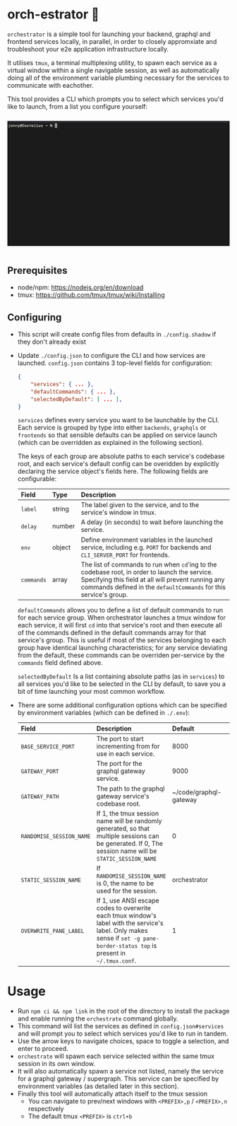 # orch-estrator 🍊

`orchestrator` is a simple tool for launching your backend, graphql and frontend services locally, in parallel, in order to closely appromxiate and troubleshoot your e2e application infrastructure locally.

It utilises `tmux`, a terminal multiplexing utility, to spawn each service as a virtual window within a single navigable session, as well as automatically doing all of the environment variable plumbing necessary for the services to communicate with eachother.

This tool provides a CLI which prompts you to select which services you'd like to launch, from a list you configure yourself:

<div style="text-align: center; padding: 10px 0;">
    <img src='data/demo.webp' width='600'>
</div>

## Prerequisites
- node/npm: https://nodejs.org/en/download
- tmux: https://github.com/tmux/tmux/wiki/Installing

## Configuring
- This script will create config files from defaults in `./config.shadow` if they don't already exist
- Update `./config.json` to configure the CLI and how services are launched. `config.json` contains 3 top-level fields for configuration:
    ```json
    {
        "services": { ... },
        "defaultCommands": { ... },
        "selectedByDefault": [ ... ],
    }
    ```
    
    `services` defines every service you want to be launchable by the CLI. Each service is grouped by type into either `backends`, `graphqls` or `frontends` so that sensible defaults can be applied on service launch (which can be overridden as explained in the following section).
    
    The keys of each group are absolute paths to each service's codebase root, and each service's default config can be overidden by explicitly declaring the service object's fields here. The following fields are configurable:

    | Field | Type | Description |
    |-------|------|-------------|
    | `label` | string | The label given to the service, and to the service's window in tmux. |
    | `delay` | number | A delay (in seconds) to wait before launching the service. |
    | `env` | object | Define environment variables in the launched service, including e.g. `PORT` for backends and `CLI_SERVER_PORT` for frontends. |
    | `commands` | array | The list of commands to run when `cd`'ing to the codebase root, in order to launch the service. Specifying this field at all will prevent running any commands defined in the `defaultCommands` for this service's group. |

    `defaultCommands` allows you to define a list of default commands to run for each service group. When orchestrator launches a tmux window for each service, it will first `cd` into that service's root and then execute all of the commands defined in the default commands array for that service's group. This is useful if most of the services belonging to each group have identical launching characteristics; for any service deviating from the default, these commands can be overriden per-service by the `commands` field defined above.

    `selectedByDefault` Is a list containing absolute paths (as in `services`) to all services you'd like to be selected in the CLI by default, to save you a bit of time launching your most common workflow.

- There are some additional configuration options which can be specified by environment variables (which can be defined in `./.env`):

    | Field | Description | Default |  |
    |---|---|---|---|
    | `BASE_SERVICE_PORT` | The port to start incrementing from for use in each service. | 8000 |  |
    | `GATEWAY_PORT` | The port for the graphql gateway service. | 9000 |  |
    | `GATEWAY_PATH` | The path to the graphql gateway service's codebase root. | ~/code/graphql-gateway |  |
    | `RANDOMISE_SESSION_NAME` | If 1, the tmux session name will be randomly generated, so that multiple sessions can be generated. If 0, The session name will be `STATIC_SESSION_NAME` | 0 |  |
    | `STATIC_SESSION_NAME` | If `RANDOMISE_SESSION_NAME` is 0, the name to be used for the session. | orchestrator |  |
    | `OVERWRITE_PANE_LABEL` | If 1, use ANSI escape codes to overwrite each tmux window's label with the service's label. Only makes sense if `set -g pane-border-status top` is present in `~/.tmux.conf`. | 1 |  |
    
    

# Usage
- Run `npm ci && npm link` in the root of the directory to install the package and enable running the `orchestrate` command globally.
- This command will list the services as defined in `config.json#services` and will prompt you to select which services you'd like to run in tandem.
- Use the arrow keys to navigate choices, space to toggle a selection, and enter to proceed.
- `orchestrate` will spawn each service selected within the same tmux session in its own window.
- It will also automatically spawn a service not listed, namely the service for a graphql gateway / supergraph. This service can be specified by environment variables (as detailed later in this section).
- Finally this tool will automatically attach itself to the tmux session
    - You can navigate to prev/next windows with `<PREFIX>,p` / `<PREFIX>,n` respectively
    - The default tmux `<PREFIX>` is `ctrl+b`